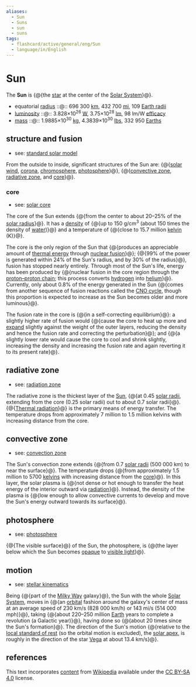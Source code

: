 ```yaml
---
aliases:
  - Sun
  - Suns
  - sun
  - suns
tags:
  - flashcard/active/general/eng/Sun
  - language/in/English
---
```


# Sun

The __Sun__ is {@{the [star](star.md) at the center of the [Solar System](Solar%20System.md)}@}. <!--SR:!2029-03-17,1329,360-->

- equatorial [radius](radius.md) ::@:: 696&nbsp;300&nbsp;[km](kilometre.md), 432&nbsp;700&nbsp;[mi](mile.md), 109&nbsp;[Earth radii](Earth%20radius.md) <!--SR:!2026-08-16,362,200!2028-05-01,988,300-->
- [luminosity](luminosity.md) ::@:: 3.828×10<sup>26</sup>&nbsp;[W](watt.md), 3.75×10<sup>28</sup>&nbsp;[lm](lumen%20(unit).md), 98&nbsp;lm/W [efficacy](luminous%20efficacy.md) <!--SR:!2026-09-14,382,220!2026-05-22,429,280-->
- [mass](mass.md) ::@:: 1.9885×10<sup>30</sup>&nbsp;[kg](kilogram.md), 4.3839×10<sup>30</sup>&nbsp;[lbs](pound%20(mass).md), 332&nbsp;950&nbsp;[Earths](Earth%20mass.md) <!--SR:!2025-10-14,230,220!2027-10-31,857,300-->

## structure and fusion

- see: [standard solar model](standard%20solar%20model.md)

From the outside to inside, significant structures of the Sun are: {@{[solar wind](solar%20wind.md), [corona](stellar%20corona.md), [chromosphere](chromosphere.md), [photosphere](#photosphere)}@}, {@{[convective zone](#convective%20zone), [radiative zone](#radiative%20zone), and [core](#core)}@}. <!--SR:!2025-11-25,76,220!2025-09-28,8,314-->

### core

- see: [solar core](solar%20core.md)

The core of the Sun extends {@{from the center to about 20–25% of the [solar radius](solar%20radius.md)}@}. It has a [density](density.md) of {@{up to 150 g/cm<sup>3</sup> (about 150 times the density of [water](water.md))}@} and a temperature of {@{close to 15.7 million [kelvin](Kelvin.md) (K)}@}. <!--SR:!2028-07-19,1120,340!2026-10-03,595,320!2028-01-14,909,300-->

The core is the only region of the Sun that {@{produces an appreciable amount of [thermal energy](thermal%20energy.md) through [nuclear fusion](nuclear%20fusion.md)}@}; {@{99% of the power is generated within 24% of the Sun's radius, and by 30% of the radius}@}, fusion has stopped nearly entirely. Through most of the Sun's life, energy has been produced by {@{nuclear fusion in the core region through the [proton–proton chain](proton–proton%20chain.md); this process converts [hydrogen](hydrogen.md) into [helium](helium.md)}@}. Currently, only about 0.8% of the energy generated in the Sun {@{comes from another sequence of fusion reactions called the [CNO cycle](CNO%20cycle.md), though this proportion is expected to increase as the Sun becomes older and more luminous}@}. <!--SR:!2027-10-24,915,340!2026-12-25,651,320!2025-12-03,334,300!2026-07-22,489,300-->

The fusion rate in the core is {@{in a self-correcting equilibrium}@}: a slightly higher rate of fusion would {@{cause the core to heat up more and [expand](thermal%20expansion.md) slightly against the weight of the outer layers, reducing the density and hence the fusion rate and correcting the perturbation}@}; and {@{a slightly lower rate would cause the core to cool and shrink slightly, increasing the density and increasing the fusion rate and again reverting it to its present rate}@}. <!--SR:!2028-03-19,1024,340!2025-10-25,359,340!2026-04-10,420,300-->

## radiative zone

- see: [radiation zone](radiation%20zone.md)

The radiative zone is the thickest layer of the [Sun](sun.md), {@{at 0.45 [solar radii](solar%20radius.md), extending from the core (0.25 solar radii) out to about 0.7 solar radii}@}. {@{[Thermal radiation](thermal%20radiation.md)}@} is the primary means of energy transfer. The temperature drops from approximately 7 million to 1.5 million kelvins with increasing distance from the core. <!--SR:!2027-03-31,702,300!2025-10-13,348,340-->

## convective zone

- see: [convection zone](convection%20zone.md)

The Sun's convection zone extends {@{from 0.7 [solar radii](solar%20radius.md) (500&nbsp;000 km) to near the surface}@}. The temperature drops {@{from approximately 1.5 million to 5700 [kelvins](Kelvin.md) with increasing distance from the [core](#core)}@}. In this layer, the solar plasma is {@{not dense or hot enough to transfer the heat energy of the interior outward via [radiation](thermal%20radiation.md)}@}. Instead, the density of the plasma is {@{low enough to allow convective currents to develop and move the Sun's energy outward towards its surface}@}. <!--SR:!2028-07-12,1087,320!2027-05-08,753,320!2028-12-10,1180,320!2028-04-10,1042,340-->

## photosphere

- see: [photosphere](photosphere.md)

{@{The visible surface}@} of the Sun, the photosphere, is {@{the layer below which the Sun becomes [opaque](opacity.md) to [visible light](visible%20light.md)}@}. <!--SR:!2029-12-23,1550,360!2026-04-07,466,320-->

## motion

- see: [stellar kinematics](stellar%20kinematics.md)

Being {@{part of the [Milky Way](Milky%20Way.md) galaxy}@}, the Sun with the whole [Solar System](Solar%20System.md), moves in {@{an [orbital](orbit.md) fashion around the galaxy's center of mass at an average speed of 230 km/s (828&nbsp;000 km/h) or 143 mi/s (514&nbsp;000 mph)}@}, taking {@{about 220–250 million [Earth](Earth.md) years to complete a revolution (a Galactic year)}@}, having done so {@{about 20 times since the Sun's formation}@}. The direction of the Sun's motion {@{relative to the [local standard of rest](local%20standard%20of%20rest.md) (so the orbital motion is excluded), the [solar apex](solar%20apex.md), is roughly in the direction of the star [Vega](Vega.md) at about 13.4 km/s}@}. <!--SR:!2029-03-17,1338,350!2026-08-06,448,230!2027-06-02,816,330!2027-02-11,729,330!2026-12-15,533,250-->

## references

This text incorporates [content](https://en.wikipedia.org/wiki/Sun) from [Wikipedia](Wikipedia.md) available under the [CC BY-SA 4.0](https://creativecommons.org/licenses/by-sa/4.0/) license.
